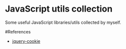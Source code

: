 # JavaScript utils collection

Some useful JavaScript libraries/utils collected by myself.

#References
* [jquery-cookie](https://github.com/carhartl/jquery-cookie)

